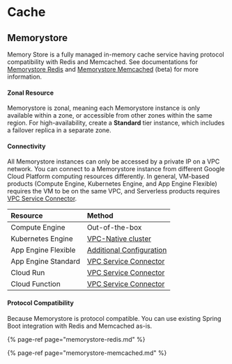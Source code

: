 # Cache

## Memorystore

Memory Store is a fully managed in-memory cache service having protocol compatibility with Redis and Memcached. See documentations for [Memorystore Redis](https://cloud.google.com/memorystore/docs/redis/) and [Memorystore Memcached](https://cloud.google.com/memorystore/docs/memcached) \(beta\) for more information.

#### Zonal Resource

Memorystore is zonal, meaning each Memorystore instance is only available within a zone, or accessible from other zones within the same region.  For high-availability, create a **Standard** tier instance, which includes a failover replica in a separate zone.

#### Connectivity

All Memorystore instances can only be accessed by a private IP on a VPC network. You can connect to a Memorystore instance from different Google Cloud Platform computing resources differently.  In general, VM-based products \(Compute Engine, Kubernetes Engine, and App Engine Flexible\) requires the VM to be on the same VPC, and Serverless products requires [VPC Service Connector](https://cloud.google.com/vpc/docs/configure-serverless-vpc-access).

| Resource | Method |
| :--- | :--- |
| Compute Engine | Out-of-the-box |
| Kubernetes Engine | [VPC-Native cluster](https://cloud.google.com/kubernetes-engine/docs/how-to/alias-ips) |
| App Engine Flexible | [Additional Configuration](https://cloud.google.com/appengine/docs/flexible/java/using-shared-vpc) |
| App Engine Standard | [VPC Service Connector](https://cloud.google.com/appengine/docs/standard/java11/connecting-vpc) |
| Cloud Run | [VPC Service Connector](https://cloud.google.com/run/docs/configuring/connecting-vpc) |
| Cloud Function | [VPC Service Connector](https://cloud.google.com/functions/docs/networking/connecting-vpc) |

#### Protocol Compatibility

Because Memorystore is protocol compatible. You can use existing Spring Boot integration with Redis and Memcached as-is.

{% page-ref page="memorystore-redis.md" %}

{% page-ref page="memorystore-memcached.md" %}





